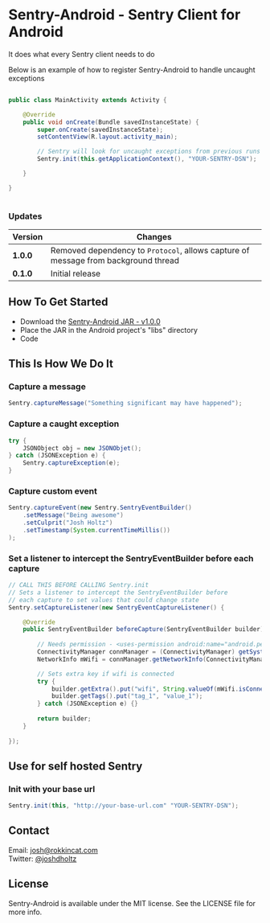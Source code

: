 # Sentry-Android - Sentry Client for Android
It does what every Sentry client needs to do

Below is an example of how to register Sentry-Android to handle uncaught exceptions

```` java

public class MainActivity extends Activity {

	@Override
	public void onCreate(Bundle savedInstanceState) {
		super.onCreate(savedInstanceState);
		setContentView(R.layout.activity_main);

		// Sentry will look for uncaught exceptions from previous runs and send them		
		Sentry.init(this.getApplicationContext(), "YOUR-SENTRY-DSN");

	}

}
		
````

### Updates

Version | Changes
--- | ---
**1.0.0** | Removed dependency to `Protocol`, allows capture of message from background thread
**0.1.0** | Initial release

## How To Get Started
- Download the [Sentry-Android JAR - v1.0.0](https://github.com/joshdholtz/Sentry-Android/releases/tag/v1.0.0)
- Place the JAR in the Android project's "libs" directory
- Code

## This Is How We Do It

### Capture a message
```` java
Sentry.captureMessage("Something significant may have happened");

````

### Capture a caught exception
```` java
try {
	JSONObject obj = new JSONObjet();
} catch (JSONException e) { 
	Sentry.captureException(e);
}

````

### Capture custom event
```` java
Sentry.captureEvent(new Sentry.SentryEventBuilder()
	.setMessage("Being awesome")
	.setCulprit("Josh Holtz")
	.setTimestamp(System.currentTimeMillis())
);

````

### Set a listener to intercept the SentryEventBuilder before each capture
```` java
// CALL THIS BEFORE CALLING Sentry.init
// Sets a listener to intercept the SentryEventBuilder before 
// each capture to set values that could change state
Sentry.setCaptureListener(new SentryEventCaptureListener() {

	@Override
	public SentryEventBuilder beforeCapture(SentryEventBuilder builder) {
		
		// Needs permission - <uses-permission android:name="android.permission.ACCESS_NETWORK_STATE" />
		ConnectivityManager connManager = (ConnectivityManager) getSystemService(CONNECTIVITY_SERVICE);
		NetworkInfo mWifi = connManager.getNetworkInfo(ConnectivityManager.TYPE_WIFI);

		// Sets extra key if wifi is connected
		try {
			builder.getExtra().put("wifi", String.valueOf(mWifi.isConnected()));
			builder.getTags().put("tag_1", "value_1");
		} catch (JSONException e) {}
		
		return builder;
	}
	
});

````

## Use for self hosted Sentry

### Init with your base url
```` java
Sentry.init(this, "http://your-base-url.com" "YOUR-SENTRY-DSN");

````

## Contact

Email: [josh@rokkincat.com](mailto:josh@rokkincat.com)<br/>
Twitter: [@joshdholtz](http://twitter.com/joshdholtz)

## License

Sentry-Android is available under the MIT license. See the LICENSE file for more info.
